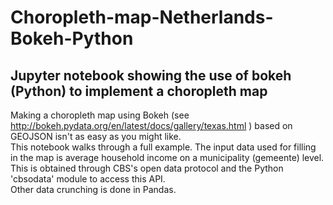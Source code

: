 # Choropleth-map-Netherlands-Bokeh-Python

## Jupyter notebook showing the use of bokeh (Python) to implement a choropleth map
Making a choropleth map using Bokeh (see http://bokeh.pydata.org/en/latest/docs/gallery/texas.html ) based on GEOJSON isn't as easy as you might like.  
This notebook walks through a full example.
The input data used for filling in the map is average household income on a municipality (gemeente) level.  
This is obtained through CBS's open data protocol and the Python 'cbsodata' module to access this API.  
Other data crunching is done in Pandas.

